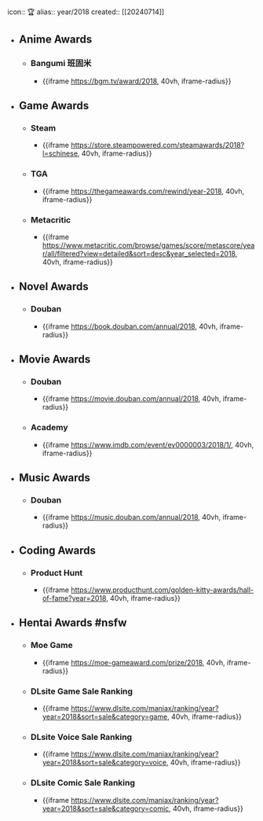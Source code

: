 icon:: 🏆
alias:: year/2018
created:: [[20240714]]

- ## Anime Awards
  - ### Bangumi 班固米
    - {{iframe https://bgm.tv/award/2018, 40vh, iframe-radius}}
- ## Game Awards
  - ### Steam
    - {{iframe https://store.steampowered.com/steamawards/2018?l=schinese, 40vh, iframe-radius}}
  - ### TGA
    - {{iframe https://thegameawards.com/rewind/year-2018, 40vh, iframe-radius}}
  - ### Metacritic
    - {{iframe https://www.metacritic.com/browse/games/score/metascore/year/all/filtered?view=detailed&sort=desc&year_selected=2018, 40vh, iframe-radius}}
- ## Novel Awards
  - ### Douban
    - {{iframe https://book.douban.com/annual/2018, 40vh, iframe-radius}}
- ## Movie Awards
  - ### Douban
    - {{iframe https://movie.douban.com/annual/2018, 40vh, iframe-radius}}
  - ### Academy
    - {{iframe https://www.imdb.com/event/ev0000003/2018/1/, 40vh, iframe-radius}}
- ## Music Awards
  - ### Douban
    - {{iframe https://music.douban.com/annual/2018, 40vh, iframe-radius}}
- ## Coding Awards
  - ### Product Hunt
    - {{iframe https://www.producthunt.com/golden-kitty-awards/hall-of-fame?year=2018, 40vh, iframe-radius}}
- ## Hentai Awards #nsfw
  - ### Moe Game
    - {{iframe https://moe-gameaward.com/prize/2018, 40vh, iframe-radius}}
  - ###  DLsite Game Sale Ranking
    - {{iframe https://www.dlsite.com/maniax/ranking/year?year=2018&sort=sale&category=game, 40vh, iframe-radius}}
  - ### DLsite Voice Sale Ranking
    - {{iframe https://www.dlsite.com/maniax/ranking/year?year=2018&sort=sale&category=voice, 40vh, iframe-radius}}
  - ### DLsite Comic Sale Ranking
    - {{iframe https://www.dlsite.com/maniax/ranking/year?year=2018&sort=sale&category=comic, 40vh, iframe-radius}}